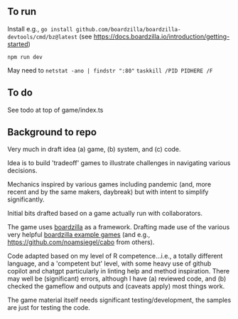 ## To run

Install e.g., `go install github.com/boardzilla/boardzilla-devtools/cmd/bz@latest` (see https://docs.boardzilla.io/introduction/getting-started)

`npm run dev`

May need to
`netstat -ano | findstr ":80"`
`taskkill /PID PIDHERE /F`

## To do

See todo at top of game/index.ts



## Background to repo

Very much in draft idea (a) game, (b) system, and (c) code. 

Idea is to build 'tradeoff' games to illustrate challenges in navigating various decisions. 

Mechanics inspired by various games including pandemic (and, more recent and by the same makers, daybreak) but with intent to simplify significantly.

Initial bits drafted based on a game actually run with collaborators.

The game uses [boardzilla](https://docs.boardzilla.io) as a framework. 
Drafting made use of the various very helpful [boardzilla example games](https://github.com/boardzilla/) (and e.g., https://github.com/noamsiegel/cabo from others).

Code adapted based on my level of R competence...i.e., a totally different language, and a 'competent but' level, with some heavy use of github copilot and chatgpt particularly in linting help and method inspiration. 
There may well be (significant) errors, although I have (a) reviewed code, and (b) checked the gameflow and outputs and (caveats apply) most things work. 

The game material itself needs significant testing/development, the samples are just for testing the code. 


